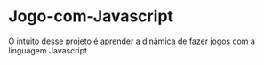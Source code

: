 # Jogo-com-Javascript
O intuito desse projeto é aprender a dinâmica de fazer jogos com a linguagem Javascript 
